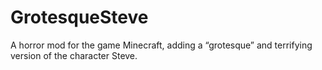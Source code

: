 # GrotesqueSteve
A horror mod for the game Minecraft, adding a “grotesque” and terrifying version of the character Steve.
